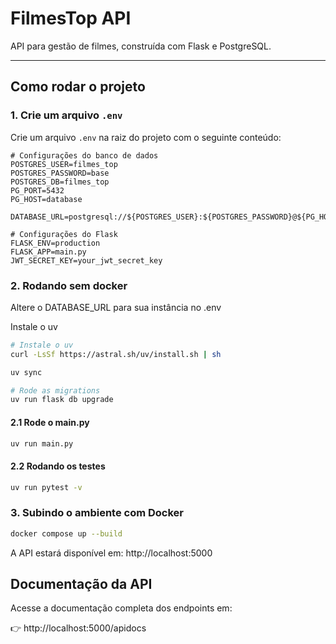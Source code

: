 # FilmesTop API

API para gestão de filmes, construída com Flask e PostgreSQL.

---

## Como rodar o projeto

### 1. Crie um arquivo `.env`

Crie um arquivo `.env` na raiz do projeto com o seguinte conteúdo:

```env
# Configurações do banco de dados
POSTGRES_USER=filmes_top
POSTGRES_PASSWORD=base
POSTGRES_DB=filmes_top
PG_PORT=5432
PG_HOST=database

DATABASE_URL=postgresql://${POSTGRES_USER}:${POSTGRES_PASSWORD}@${PG_HOST}:${PG_PORT}/${POSTGRES_DB}

# Configurações do Flask
FLASK_ENV=production
FLASK_APP=main.py
JWT_SECRET_KEY=your_jwt_secret_key
```

### 2. Rodando sem docker

Altere o DATABASE_URL para sua instância no .env

Instale o uv

```bash
# Instale o uv
curl -LsSf https://astral.sh/uv/install.sh | sh

uv sync

# Rode as migrations
uv run flask db upgrade
```

#### 2.1 Rode o main.py

```bash
uv run main.py
```

#### 2.2 Rodando os testes

```bash
uv run pytest -v
```

### 3. Subindo o ambiente com Docker

```bash
docker compose up --build
```

A API estará disponível em: http://localhost:5000

## Documentação da API

Acesse a documentação completa dos endpoints em:

👉 http://localhost:5000/apidocs
